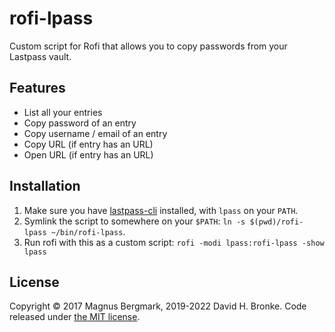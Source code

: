 # rofi-lpass

Custom script for Rofi that allows you to copy passwords from your Lastpass vault.

## Features

* List all your entries
* Copy password of an entry
* Copy username / email of an entry
* Copy URL (if entry has an URL)
* Open URL (if entry has an URL)

## Installation

1. Make sure you have [lastpass-cli](https://github.com/lastpass/lastpass-cli) installed, with `lpass` on your `PATH`.
2. Symlink the script to somewhere on your `$PATH`: `ln -s $(pwd)/rofi-lpass ~/bin/rofi-lpass`.
3. Run rofi with this as a custom script: `rofi -modi lpass:rofi-lpass -show lpass`

## License

Copyright © 2017 Magnus Bergmark, 2019-2022 David H. Bronke. Code released under [the MIT license](LICENSE).
